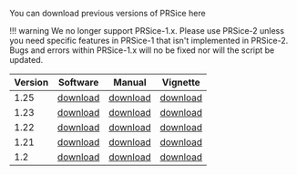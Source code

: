 You can download previous versions of PRSice here

!!! warning
    We no longer support PRSice-1.x. Please use PRSice-2 unless you need specific features in PRSice-1 that isn't implemented in PRSice-2. Bugs and errors within PRSice-1.x will no be fixed nor will the script be updated. 

| Version | Software | Manual | Vignette | 
| ------- | :------: | :----: | :------: |
| 1.25 | [download](archive/PRSice_v1.25.zip) | [download](archive/PRSice_MANUAL_v1.25.pdf) | [download](archive/PRSice_VIGNETTE_v1.25.pdf)|
| 1.23 | [download](archive/PRSice_v1.23.zip) | [download](archive/PRSice_MANUAL_v1.23.pdf) | [download](archive/PRSice_VIGNETTE_v1.23.pdf)|
| 1.22 | [download](archive/PRSice_v1.22.zip) | [download](archive/PRSice_MANUAL_v1.22.pdf) | [download](archive/PRSice_VIGNETTE_v1.22.pdf)|
| 1.21 | [download](archive/PRSice_v1.21.zip) | [download](archive/PRSice_MANUAL_v1.21.pdf) | [download](archive/PRSice_VIGNETTE_v1.21.pdf)|
| 1.2 | [download](archive/PRSice_v1.2.zip) | [download](archive/PRSice_MANUAL_v1.2.pdf) | [download](archive/PRSice_VIGNETTE_v1.2.pdf)|
